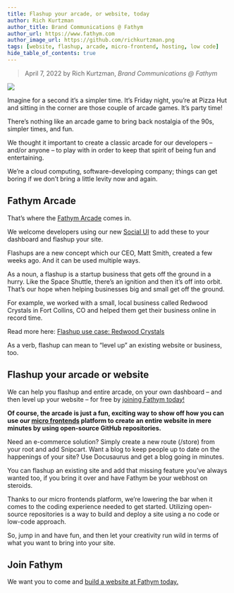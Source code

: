 ```yaml
---
title: Flashup your arcade, or website, today
author: Rich Kurtzman
author_title: Brand Communications @ Fathym
author_url: https://www.fathym.com
author_image_url: https://github.com/richkurtzman.png
tags: [website, flashup, arcade, micro-frontend, hosting, low code]
hide_table_of_contents: true
---
```


> April 7, 2022 by Rich Kurtzman, _Brand Communications @ Fathym_

![](https://www.fathym.com/img/arcademachines.jpg)

Imagine for a second it’s a simpler time. It’s Friday night, you’re at Pizza Hut and sitting in the corner are those couple of arcade games. It’s party time!  

There’s nothing like an arcade game to bring back nostalgia of the 90s, simpler times, and fun. 

We thought it important to create a classic arcade for our developers – and/or anyone – to play with in order to keep that spirit of being fun and entertaining.  

We’re a cloud computing, software-developing company; things can get boring if we don’t bring a little levity now and again.  

## Fathym Arcade

That’s where the [Fathym Arcade](https://arcade.fathym.com) comes in.  

We welcome developers using our new [Social UI](https://www.fathym.com/blog/articles/2022/march/2022-03-02-introducing-fathyms-social-ui) to add these to your dashboard and flashup your site.  

Flashups are a new concept which our CEO, Matt Smith, created a few weeks ago. And it can be used multiple ways.  

As a noun, a flashup is a startup business that gets off the ground in a hurry. Like the Space Shuttle, there’s an ignition and then it’s off into orbit. That’s our hope when helping businesses big and small get off the ground.  

For example, we worked with a small, local business called Redwood Crystals in Fort Collins, CO and helped them get their business online in record time.  

Read more here: [Flashup use case: Redwood Crystals](https://www.fathym.com/blog/articles/2022/february/2022-02-23-flashup-use-case-redwood-crystals)  

As a verb, flashup can mean to “level up” an existing website or business, too.  

## Flashup your arcade or website

We can help you flashup and entire arcade, on your own dashboard – and then level up your website – for free by [joining Fathym today!](https://www.fathym.com/dashboard) 

**Of course, the arcade is just a fun, exciting way to show off how you can use our [micro frontends](https://www.fathym.com/blog/articles/2022/march/2022-03-14-a-simple-micro-frontends-explainer) platform to create an entire website in mere minutes by using open-source GitHub repositories.**  

Need an e-commerce solution? Simply create a new route (/store) from your root and add Snipcart. Want a blog to keep people up to date on the happenings of your site? Use Docusaurus and get a blog going in minutes.  

You can flashup an existing site and add that missing feature you’ve always wanted too, if you bring it over and have Fathym be your webhost on steroids.   

Thanks to our micro frontends platform, we’re lowering the bar when it comes to the coding experience needed to get started. Utilizing open-source repositories is a way to build and deploy a site using a no code or low-code approach. 

So, jump in and have fun, and then let your creativity run wild in terms of what you want to bring into your site.  

 ## Join Fathym

We want you to come and [build a website at Fathym today.](https://www.fathym.com/dashboard)
